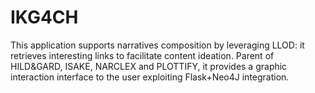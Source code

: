 # IKG4CH
This application supports narratives composition by leveraging LLOD: it retrieves interesting links to facilitate content ideation.
Parent of HILD&GARD, ISAKE, NARCLEX and PLOTTIFY, it provides a graphic interaction interface to the user exploiting Flask+Neo4J integration.
